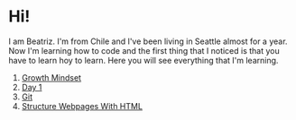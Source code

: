 # Hi!
I am Beatriz. I'm from Chile and I've been living in Seattle almost for a year. Now I'm learning how to code and the first thing that I noticed is that you have to learn hoy to learn.
Here you will see everything that I'm learning.

1. [Growth Mindset](https://beatrizvaldes.github.io/growthmindset)
2. [Day 1](https://beatrizvaldes.github.io/learningjournaldayone)
3. [Git](https://beatrizvaldes.github.io/learningjournaldaytwo)
4. [Structure Webpages With HTML](https://beatrizvaldes.github.io/Structurewebpageswithhtml)
